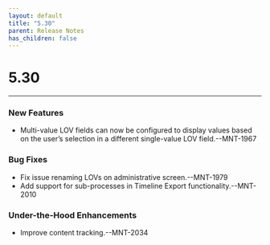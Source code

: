```yaml
---
layout: default
title: "5.30"
parent: Release Notes
has_children: false
---
```

# 5.30
----
### New Features
- Multi-value LOV fields can now be configured to display values based on the user’s selection in a different single-value LOV field.--MNT-1967
### Bug Fixes
- Fix issue renaming LOVs on administrative screen.--MNT-1979
- Add support for sub-processes in Timeline Export functionality.--MNT-2010
### Under-the-Hood Enhancements
- Improve content tracking.--MNT-2034